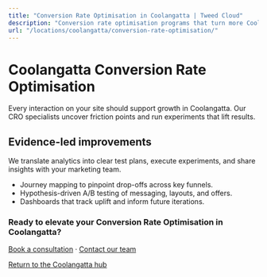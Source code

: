 ```yaml
---
title: "Conversion Rate Optimisation in Coolangatta | Tweed Cloud"
description: "Conversion rate optimisation programs that turn more Coolangatta visitors into customers."
url: "/locations/coolangatta/conversion-rate-optimisation/"
---
```


# Coolangatta Conversion Rate Optimisation

Every interaction on your site should support growth in Coolangatta. Our CRO specialists uncover friction points and run experiments that lift results.

## Evidence-led improvements

We translate analytics into clear test plans, execute experiments, and share insights with your marketing team.

- Journey mapping to pinpoint drop-offs across key funnels.
- Hypothesis-driven A/B testing of messaging, layouts, and offers.
- Dashboards that track uplift and inform future iterations.

### Ready to elevate your Conversion Rate Optimisation in Coolangatta?

[Book a consultation](/consultation/) · [Contact our team](/contact/)

[Return to the Coolangatta hub](/locations/coolangatta/)
